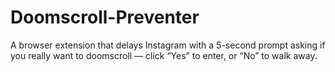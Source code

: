 # Doomscroll-Preventer
A browser extension that delays Instagram with a 5-second prompt asking if you really want to doomscroll — click “Yes” to enter, or “No” to walk away. 
